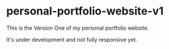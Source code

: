 # personal-portfolio-website-v1
 This is the Version One of my personal portfolio website.

It's under development and not fully responsive yet.